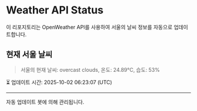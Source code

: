 
# Weather API Status

이 리포지토리는 OpenWeather API를 사용하여 서울의 날씨 정보를 자동으로 업데이트합니다.

## 현재 서울 날씨
> 서울의 현재 날씨: overcast clouds, 온도: 24.89°C, 습도: 53%

⏳ 업데이트 시간: 2025-10-02 06:23:07 (UTC)

---
자동 업데이트 봇에 의해 관리됩니다.
